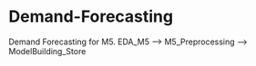 # Demand-Forecasting
Demand Forecasting for M5.
EDA_M5 --> M5_Preprocessing --> ModelBuilding_Store
